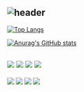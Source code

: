 ![header](https://capsule-render.vercel.app/api?type=rounded&color=auto&height=100&section=header&text=Hi%20there👋&fontSize=60)
---
[![Top Langs](https://github-readme-stats.vercel.app/api/top-langs/?username=eksql0645&layout=compact)](https://github.com/eksql0645/github-readme-stats)

[![Anurag's GitHub stats](https://github-readme-stats.vercel.app/api?username=eksql0645&show_icons=true&theme=buefy)](https://github.com/eksql0645/github-readme-stats) 

<img src="https://img.shields.io/badge/HTML5-blue?style=flat-square&logo=HTML5&logoColor=white"/> <img src="https://img.shields.io/badge/CSS-yellow?style=flat-square&logo=css&logoColor=white"/> <img src="https://img.shields.io/badge/javascript-orange?style=flat-square&logo=javascript&logoColor=white"/>  <img src="https://img.shields.io/badge/JAVA-red?style=flat-square&logo=JAVA&logoColor=white"/> 
---
<img src="https://img.shields.io/badge/vsCode-blue?style=flat-square&logo=visualstudiocode&logoColor=white"/> <img src="https://img.shields.io/badge/Eclipse-purple?style=flat-square&logo=eclipse&logoColor=white"/> <img src="https://img.shields.io/badge/gitHub-grey?style=flat-square&logo=github&logoColor=white"/> <img src="https://img.shields.io/badge/sourceTree-green?style=flat-square&logo=sourceTree&logoColor=white"/> 

